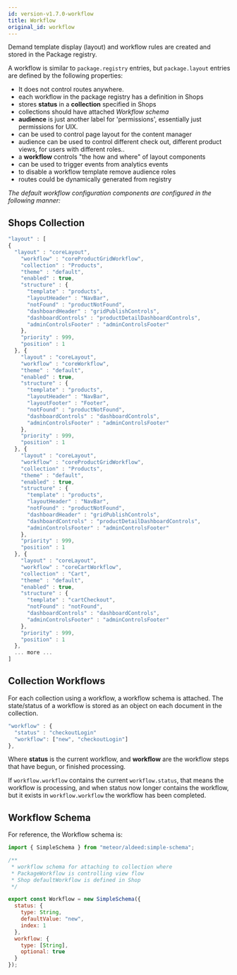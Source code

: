 ```yaml
---
id: version-v1.7.0-workflow
title: Workflow
original_id: workflow
---
```

    
Demand template display (layout) and workflow rules are created and stored in the Package registry.

A workflow is similar to `package.registry` entries,  but  `package.layout` entries are defined by the following properties:

- It does not control routes anywhere.
- each workflow in the package registry has a definition in Shops
- stores **status** in a **collection** specified in Shops
- collections should have attached _Workflow schema_
- **audience** is just another label for 'permissions', essentially just permissions for UIX.
- can be used to control page layout for the content manager
- audience can be used to control different check out, different product views,  for users with different roles..
- a **workflow** controls "the how and where" of layout components
- can be used to trigger events from analytics events
- to disable a workflow template remove audience roles
- routes could be dynamically generated from registry

_The default workflow configuration components are configured in the following manner:_

## Shops Collection

```js
"layout" : [
{
  "layout" : "coreLayout",
    "workflow" : "coreProductGridWorkflow",
    "collection" : "Products",
    "theme" : "default",
    "enabled" : true,
    "structure" : {
      "template" : "products",
      "layoutHeader" : "NavBar",
      "notFound" : "productNotFound",
      "dashboardHeader" : "gridPublishControls",
      "dashboardControls" : "productDetailDashboardControls",
      "adminControlsFooter" : "adminControlsFooter"
    },
    "priority" : 999,
    "position" : 1
  }, {
    "layout" : "coreLayout",
    "workflow" : "coreWorkflow",
    "theme" : "default",
    "enabled" : true,
    "structure" : {
      "template" : "products",
      "layoutHeader" : "NavBar",
      "layoutFooter" : "Footer",
      "notFound" : "productNotFound",
      "dashboardControls" : "dashboardControls",
      "adminControlsFooter" : "adminControlsFooter"
    },
    "priority" : 999,
    "position" : 1
  }, {
    "layout" : "coreLayout",
    "workflow" : "coreProductGridWorkflow",
    "collection" : "Products",
    "theme" : "default",
    "enabled" : true,
    "structure" : {
      "template" : "products",
      "layoutHeader" : "NavBar",
      "notFound" : "productNotFound",
      "dashboardHeader" : "gridPublishControls",
      "dashboardControls" : "productDetailDashboardControls",
      "adminControlsFooter" : "adminControlsFooter"
    },
    "priority" : 999,
    "position" : 1
  }, {
    "layout" : "coreLayout",
    "workflow" : "coreCartWorkflow",
    "collection" : "Cart",
    "theme" : "default",
    "enabled" : true,
    "structure" : {
      "template" : "cartCheckout",
      "notFound" : "notFound",
      "dashboardControls" : "dashboardControls",
      "adminControlsFooter" : "adminControlsFooter"
    },
    "priority" : 999,
    "position" : 1
  },
  ... more ...
]
```

## Collection Workflows

For each collection using a workflow, a workflow schema is attached.  The state/status of a workflow is stored as an object on each document in the collection.

```js
"workflow" : {
  "status" : "checkoutLogin"
  "workflow": ["new", "checkoutLogin"]
},
```

Where **status** is the current workflow, and **workflow** are the workflow steps that have begun, or finished processing.

If `workflow.workflow` contains the current `workflow.status`, that means the workflow is processing, and when status now longer contains the workflow, but it exists in `workflow.workflow` the workflow has been completed.

## Workflow Schema

For reference, the Workflow schema is:

```js
import { SimpleSchema } from "meteor/aldeed:simple-schema";

/**
 * workflow schema for attaching to collection where
 * PackageWorkflow is controlling view flow
 * Shop defaultWorkflow is defined in Shop
 */

export const Workflow = new SimpleSchema({
  status: {
    type: String,
    defaultValue: "new",
    index: 1
  },
  workflow: {
    type: [String],
    optional: true
  }
});
```
